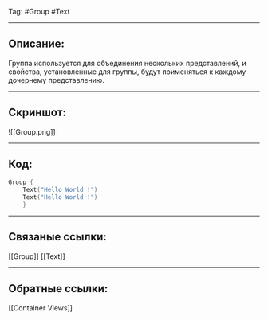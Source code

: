 Tag: #Group #Text 

---
## Описание:
Группа используется для объединения нескольких представлений, и свойства, установленные для группы, будут применяться к каждому дочернему представлению.

---
## Скриншот:
![[Group.png]]

---
## Код:

``` swift
Group {
    Text("Hello World !")
    Text("Hello World !")
    }

```
		
---
## Связаные ссылки:
[[Group]]
[[Text]]

---
## Обратные ссылки:
[[Container Views]]